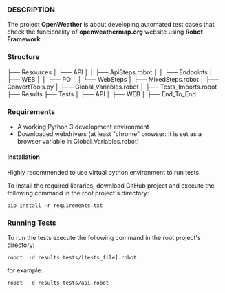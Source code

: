 ### DESCRIPTION

The project **OpenWeather** is about developing automated test cases 
that check the funcionality of **openweathermap.org** website
using **Robot Framework**.

### Structure
├── Resources
│         ├── API
│         │    ├── ApiSteps.robot
│         │    └── Endpoints
│         ├── WEB
│         │    ├── PO
│         │    └── WebSteps
│         ├── MixedSteps.robot
│         ├── ConvertTools.py
│         ├── Global_Variables.robot
│         ├── Tests_Imports.robot
├── Results
├── Tests
│         ├── API
│         ├── WEB
│         ├── End_To_End

### Requirements

- A working Python 3 development environment
- Downloaded webdrivers (at least "chrome" browser: it is set as a browser variable in Global_Variables.robot)

#### Installation
Highly recommended to use virtual python environment to run tests.

To install the required libraries, download GitHub project and execute the following command in the root project's directory:

`pip install –r requirements.txt`

### Running Tests
To run the tests execute the following command in the root project's directory:

`robot  -d results tests/[tests_file].robot`


for example:

`robot  -d results tests/api.robot`
